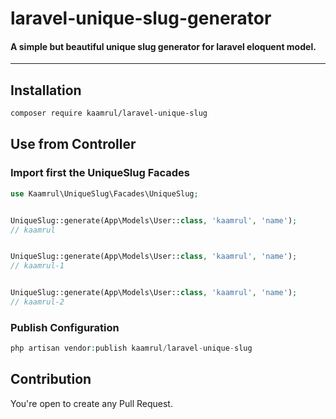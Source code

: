 # laravel-unique-slug-generator

#### A simple but beautiful unique slug generator for laravel eloquent model.
---


## Installation
```sh
composer require kaamrul/laravel-unique-slug
```

## Use from Controller

### Import first the UniqueSlug Facades

```php
use Kaamrul\UniqueSlug\Facades\UniqueSlug;
```

```php

UniqueSlug::generate(App\Models\User::class, 'kaamrul', 'name');
// kaamrul


UniqueSlug::generate(App\Models\User::class, 'kaamrul', 'name');
// kaamrul-1


UniqueSlug::generate(App\Models\User::class, 'kaamrul', 'name');
// kaamrul-2
```

### Publish Configuration
```php
php artisan vendor:publish kaamrul/laravel-unique-slug
```

## Contribution
You're open to create any Pull Request.